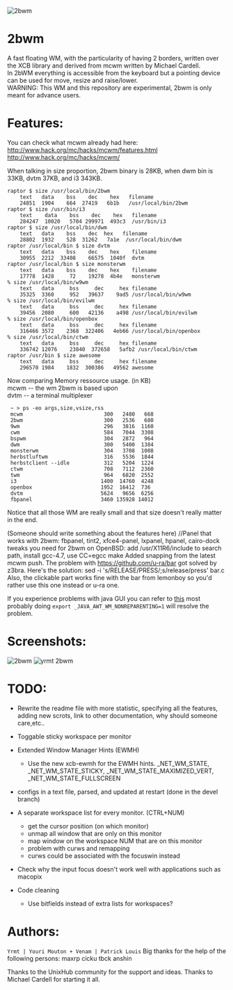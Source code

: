 ![2bwm](https://raw.github.com/venam/2bwm/master/2bWM.png)

2bwm
==========
A fast floating WM, with the particularity of having 2 borders, written over the XCB library and derived from mcwm written by Michael Cardell.<br>
In 2bWM everything is accessible from the keyboard but a pointing device can be used for move, resize and raise/lower.<br>
WARNING: This WM and this repository are experimental, 2bwm is only meant for advance users. <br>

Features:
=========
You can check what mcwm already had here: <br>
http://www.hack.org/mc/hacks/mcwm/features.html<br>
http://www.hack.org/mc/hacks/mcwm/<br>

When talking in size proportion, 2bwm binary is 28KB, when dwm bin is 33KB, dvtm 37KB, and i3 343KB.

```
raptor $ size /usr/local/bin/2bwm
    text   data    bss    dec    hex   filename
    24851  1904    664  27419   6b1b   /usr/local/bin/2bwm
raptor $ size /usr/bin/i3
    text    data    bss    dec    hex   filename
    284247  10020   5704 299971  493c3  /usr/bin/i3
raptor $ size /usr/local/bin/dwm
    text   data    bss    dec  hex   filename
    28802  1932    528  31262   7a1e  /usr/local/bin/dwm
raptor /usr/local/bin $ size dvtm
    text   data    bss    dec    hex    filename
    30955  2212  33408    66575  1040f  dvtm
raptor /usr/local/bin $ size monsterwm
    text   data    bss    dec    hex    filename
    17778  1428     72    19278  4b4e   monsterwm
% size /usr/local/bin/w9wm
    text   data     bss     dec     hex filename
    35325  3360     952   39637    9ad5 /usr/local/bin/w9wm
% size /usr/local/bin/evilwm
    text   data     bss     dec     hex filename
    39456  2080     600   42136    a498 /usr/local/bin/evilwm
% size /usr/local/bin/openbox
    text   data     bss     dec     hex filename
    316466 3572    2368  322406   4eb66 /usr/local/bin/openbox
% size /usr/local/bin/ctwm
    text   data     bss     dec     hex filename
    336742 12076    23840  372658   5afb2 /usr/local/bin/ctwm
raptor /usr/bin $ size awesome
    text   data     bss     dec     hex filename
    296570 1984    1832  300386   49562 awesome
```
Now comparing Memory ressource usage. (in KB)  
mcwm -- the wm 2bwm is based upon  
dvtm -- a terminal multiplexer  
```
 ~ > ps -eo args,size,vsize,rss 
 mcwm                          300   2480   668
 2bwm                          300   2536   680
 9wm                           296   3816  1160
 cwm                           584   7044  3308
 bspwm                         304   2872   964
 dwm                           300   5400  1384
 monsterwm                     304   3708  1008
 herbstluftwm                  316   5536  1844
 herbstclient --idle           312   5204  1224
 ctwm                          708   7112  2360
 twm                           964   6820  2552
 i3                           1400  14760  4248
 openbox                      1952  16412  736
 dvtm                         5624   9656  6256
 fbpanel                      3460 135928 14012
```

Notice that all those WM are really small and that size doesn't really matter in the end.

(Someone should write something about the features here)
//Panel that works with 2bwm: fbpanel, tint2, xfce4-panel, lxpanel, hpanel, cairo-dock
tweaks you need for 2bwm on OpenBSD: add /usr/X11R6/include to search path, install gcc-4.7, use CC=egcc make
Added snapping from the latest mcwm push.
The problem with https://github.com/u-ra/bar got solved by z3bra. Here's the solution:
sed -i 's/RELEASE/PRESS/;s/release/press' bar.c
Also, the clickable part works fine with the bar from lemonboy so you'd rather use this one instead or u-ra one.

If you experience problems with java GUI you can refer to [this](http://awesome.naquadah.org/wiki/Problems_with_Java) most probably doing `export _JAVA_AWT_WM_NONREPARENTING=1` will resolve the problem.


Screenshots:
============
![2bwm](http://venam.1.ai/2bwm_colors.png)
![yrmt 2bwm](http://fc00.deviantart.net/fs70/f/2013/236/8/0/agust_warm_setup_by_ybeastie-d6jaqyb.png)

TODO:
=====
* Rewrite the readme file
	with more statistic, 
	specifying all the features, 
	adding new scrots,
	link to other documentation,
	why should someone care,etc..

* Toggable sticky workspace per monitor

* Extended Window Manager Hints (EWMH)

  - Use the new xcb-ewmh for the EWMH hints.
     _NET_WM_STATE, _NET_WM_STATE_STICKY,
     _NET_WM_STATE_MAXIMIZED_VERT, 
     _NET_WM_STATE_FULLSCREEN

* configs in a text file, parsed, and updated at restart (done in the devel branch)

* A separate workspace list for every monitor. (CTRL+NUM)
	* get the cursor position (on which monitor)
	* unmap all window that are only on this monitor
	* map window on the workspace NUM that are on this monitor
	* problem with curws and remapping
	* curws could be associated with the focuswin instead

* Check why the input focus doesn't work well with applications such as macopix

* Code cleaning
  - Use bitfields instead of extra lists for workspaces?



Authors:
=======
`Yrmt | Youri Mouton + Venam | Patrick Louis`
Big thanks for the help of the following persons:
maxrp
cicku
tbck
anshin

Thanks to the UnixHub community for the support and ideas.
Thanks to Michael Cardell for starting it all.
